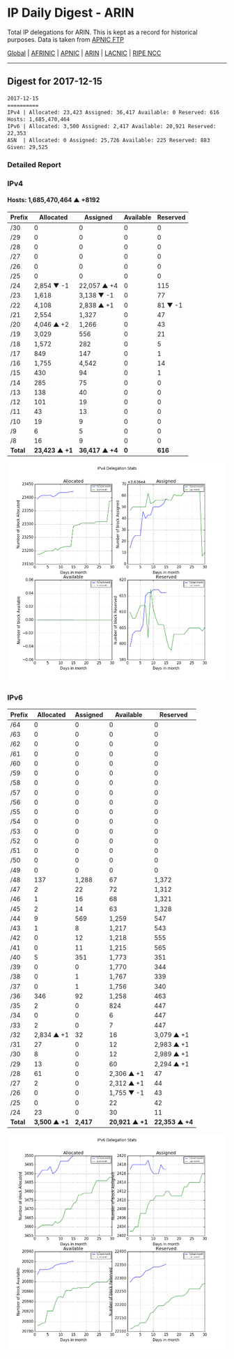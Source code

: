 # IP Daily Digest - ARIN 

Total IP delegations for ARIN. This is kept as a record for historical purposes. Data is taken from [APNIC FTP](https://ftp.apnic.net/)

[Global](https://github.com/csmets/IP-Daily-Digest) | [AFRINIC](https://github.com/csmets/IP-Daily-Digest/tree/master/archives/AFRINIC) | [APNIC](https://github.com/csmets/IP-Daily-Digest/tree/master/archives/APNIC) | [ARIN](https://github.com/csmets/IP-Daily-Digest/tree/master/archives/ARIN) | [LACNIC](https://github.com/csmets/IP-Daily-Digest/tree/master/archives/LACNIC) | [RIPE NCC](https://github.com/csmets/IP-Daily-Digest/tree/master/archives/RIPE_NCC)

---

## Digest for 2017-12-15
```
2017-12-15
==========
IPv4 | Allocated: 23,423 Assigned: 36,417 Available: 0 Reserved: 616 Hosts: 1,685,470,464
IPv6 | Allocated: 3,500 Assigned: 2,417 Available: 20,921 Reserved: 22,353
ASN  | Allocated: 0 Assigned: 25,726 Available: 225 Reserved: 883 Given: 29,525
```

### Detailed Report

### IPv4

#### Hosts: **1,685,470,464 ▲ +8192**

| Prefix | Allocated | Assigned | Available | Reserved |
| ----- | ----- | ----- | ----- | ----- |
| /30 | 0 | 0 | 0 | 0 |
| /29 | 0 | 0 | 0 | 0 |
| /28 | 0 | 0 | 0 | 0 |
| /27 | 0 | 0 | 0 | 0 |
| /26 | 0 | 0 | 0 | 0 |
| /25 | 0 | 0 | 0 | 0 |
| /24 | 2,854 ▼ -1 | 22,057 ▲ +4 | 0 | 115 |
| /23 | 1,618 | 3,138 ▼ -1 | 0 | 77 |
| /22 | 4,108 | 2,838 ▲ +1 | 0 | 81 ▼ -1 |
| /21 | 2,554 | 1,327 | 0 | 47 |
| /20 | 4,046 ▲ +2 | 1,266 | 0 | 43 |
| /19 | 3,029 | 556 | 0 | 21 |
| /18 | 1,572 | 282 | 0 | 5 |
| /17 | 849 | 147 | 0 | 1 |
| /16 | 1,755 | 4,542 | 0 | 14 |
| /15 | 430 | 94 | 0 | 1 |
| /14 | 285 | 75 | 0 | 0 |
| /13 | 138 | 40 | 0 | 0 |
| /12 | 101 | 19 | 0 | 0 |
| /11 | 43 | 13 | 0 | 0 |
| /10 | 19 | 9 | 0 | 0 |
| /9 | 6 | 5 | 0 | 0 |
| /8 | 16 | 9 | 0 | 0 |
| **Total** | **23,423 ▲ +1** | **36,417 ▲ +4** | **0** | **616** |

![ipv4-stats](ipv4-figure.png)

### IPv6

| Prefix | Allocated | Assigned | Available | Reserved |
| ----- | ----- | ----- | ----- | ----- |
| /64 | 0 | 0 | 0 | 0 |
| /63 | 0 | 0 | 0 | 0 |
| /62 | 0 | 0 | 0 | 0 |
| /61 | 0 | 0 | 0 | 0 |
| /60 | 0 | 0 | 0 | 0 |
| /59 | 0 | 0 | 0 | 0 |
| /58 | 0 | 0 | 0 | 0 |
| /57 | 0 | 0 | 0 | 0 |
| /56 | 0 | 0 | 0 | 0 |
| /55 | 0 | 0 | 0 | 0 |
| /54 | 0 | 0 | 0 | 0 |
| /53 | 0 | 0 | 0 | 0 |
| /52 | 0 | 0 | 0 | 0 |
| /51 | 0 | 0 | 0 | 0 |
| /50 | 0 | 0 | 0 | 0 |
| /49 | 0 | 0 | 0 | 0 |
| /48 | 137 | 1,288 | 67 | 1,372 |
| /47 | 2 | 22 | 72 | 1,312 |
| /46 | 1 | 16 | 68 | 1,321 |
| /45 | 2 | 14 | 63 | 1,328 |
| /44 | 9 | 569 | 1,259 | 547 |
| /43 | 1 | 8 | 1,217 | 543 |
| /42 | 0 | 12 | 1,218 | 555 |
| /41 | 0 | 11 | 1,215 | 565 |
| /40 | 5 | 351 | 1,773 | 351 |
| /39 | 0 | 0 | 1,770 | 344 |
| /38 | 0 | 1 | 1,767 | 339 |
| /37 | 0 | 1 | 1,756 | 340 |
| /36 | 346 | 92 | 1,258 | 463 |
| /35 | 2 | 0 | 824 | 447 |
| /34 | 0 | 0 | 6 | 447 |
| /33 | 2 | 0 | 7 | 447 |
| /32 | 2,834 ▲ +1 | 32 | 16 | 3,079 ▲ +1 |
| /31 | 27 | 0 | 12 | 2,983 ▲ +1 |
| /30 | 8 | 0 | 12 | 2,989 ▲ +1 |
| /29 | 13 | 0 | 60 | 2,294 ▲ +1 |
| /28 | 61 | 0 | 2,306 ▲ +1 | 47 |
| /27 | 2 | 0 | 2,312 ▲ +1 | 44 |
| /26 | 0 | 0 | 1,755 ▼ -1 | 43 |
| /25 | 0 | 0 | 22 | 42 |
| /24 | 23 | 0 | 30 | 11 |
| **Total** | **3,500 ▲ +1** | **2,417** | **20,921 ▲ +1** | **22,353 ▲ +4** |

![ipv6-stats](ipv6-figure.png)